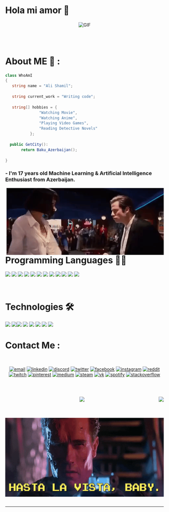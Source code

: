 # Hola mi amor 👋

<div align="center">
<img hight="300" width="800" alt="GIF" align="center" src="https://github.com/AliShamil/AliShamil/blob/main/images/patrick1.gif">
</div>

</br>
</br>
</br>


# About ME 💬 :

 ```c#
class WhoAmI
{
    string name = "Ali Shamil";

    string current_work = "Writing code";

    string[] hobbies = {
                "Watching Movie",
                "Watching Anime",
                "Playing Video Games",
                "Reading Detective Novels"
            };

   public GetCity():
		return Baku_Azerbaijan();
		
}
 ```

### - I'm 17 years  old Machine Learning & Artificial Intelligence Enthusiast from Azerbaijan.

<img hight="400" width="500" alt="GIF" align="right" src="https://github.com/AliShamil/AliShamil/blob/main/images/pulp1.gif">

# Programming Languages 👨‍💻
<img src = 'https://github.com/MarikIshtar007/MarikIshtar007/blob/master/images/c-original.svg' width='30'/> <img src = 'https://github.com/MarikIshtar007/MarikIshtar007/blob/master/images/cpp.svg' width='30'/> <img src = 'https://github.com/MarikIshtar007/MarikIshtar007/blob/master/images/python2.png' height='30'/>  <img src = 'https://github.com/MarikIshtar007/MarikIshtar007/blob/master/images/html.svg' width='30'/> <img src='https://github.com/MarikIshtar007/MarikIshtar007/blob/master/images/java.svg' width='30'/> <img src = 'https://github.com/MarikIshtar007/MarikIshtar007/blob/master/images/kotlin.svg' width='30'/> <img src = 'https://github.com/MarikIshtar007/MarikIshtar007/blob/master/images/css.svg' width='30'/> <img src = 'https://github.com/MarikIshtar007/MarikIshtar007/blob/master/images/js.svg' width='30'/> <img src = 'https://github.com/MarikIshtar007/MarikIshtar007/blob/master/images/bootstrap.svg' width='33'/> <img src = 'https://github.com/MarikIshtar007/MarikIshtar007/blob/master/images/dart.svg' width='33'/> <img src = 'https://github.com/MarikIshtar007/MarikIshtar007/blob/master/images/php.svg' width='40'/>
 <img src = 'https://github.com/MarikIshtar007/MarikIshtar007/blob/master/images/sql.svg' width='30'/> 
</br>
</br>
</br>
 # Technologies 🛠
 <img src = 'https://github.com/MarikIshtar007/MarikIshtar007/blob/master/images/pycharm.svg' width='30'/>  <img src = 'https://github.com/MarikIshtar007/MarikIshtar007/blob/master/images/android.svg' height='40'/><img src = 'https://github.com/MarikIshtar007/MarikIshtar007/blob/master/images/flutter-logo.svg' width='30'/> <img src = 'https://github.com/MarikIshtar007/MarikIshtar007/blob/master/images/django.svg' height='40'/> <img src = 'https://github.com/MarikIshtar007/MarikIshtar007/blob/master/images/flask.png' width='30'/> <img src = 'https://github.com/MarikIshtar007/MarikIshtar007/blob/master/images/git.svg' width='30'/> <img src = 'https://github.com/MarikIshtar007/MarikIshtar007/blob/master/images/nodejs.svg' width='33'/> <img src = 'https://github.com/MarikIshtar007/MarikIshtar007/blob/master/images/react.svg' width='33'/>





# Contact Me :

<p>
 </br>

<p align="center">
  <a href="mailto:elisamilzade@gmail.com"><img src="https://img.icons8.com/color/96/000000/gmail.png" alt="email"/></a>
  <a href="https://www.linkedin.com/in/ali-shamilzade-554623205/"><img src="https://img.icons8.com/color/96/000000/linkedin.png" alt="linkedin"/></a>
  <a href="https://discord.gg/6dwS542c"><img src="https://img.icons8.com/color/96/000000/discord-logo.png" alt="discord"/></a>
  <a href="https://twitter.com/elisamilzade"><img src="https://img.icons8.com/color/96/000000/twitter-squared.png" alt="twitter"/></a>
  <a href="https://www.facebook.com/ali.shamilzade"><img src="https://img.icons8.com/color/96/000000/facebook.png" alt="facebook"/></a>
  <a href="https://www.instagram.com/eliwkashamilzade"><img src="https://img.icons8.com/color/96/000000/instagram-new.png" alt="instagram"/></a>
  <a href="https://www.reddit.com/user/AliShamil"><img src="https://img.icons8.com/color/96/000000/reddit.png" alt="reddit"/></a>
  <a href="https://www.twitch.tv/alishamil_2005"><img src="https://img.icons8.com/color/96/000000/twitch--v2.png" alt="twitch"/></a>
  <a href="https://www.pinterest.com/elisamilzade/"><img src="https://img.icons8.com/color/96/000000/pinterest--v1.png" alt="pinterest"/></a>
  <a href="https://medium.com/@elisamilzade"><img src="https://img.icons8.com/color/96/000000/medium-logo.png" alt="medium"/></a>
  <a href="https://steamcommunity.com/profiles/76561199214079675"><img src="https://img.icons8.com/fluent/96/000000/steam.png" alt="steam"/></a>
  <a href="https://vk.com/id682066337"><img src="https://img.icons8.com/nolan/96/vk-circled.png" alt="vk"/></a>
  <a href="https://open.spotify.com/user/ais4r4xhryx1lzo5d4diowde7"><img src="https://img.icons8.com/color/96/000000/spotify--v1.png" alt="spotify"/></a>
  <a href="https://stackoverflow.com/users/21030271/ali-shamilzade"><img src="https://img.icons8.com/color/96/000000/stackoverflow.png" alt="stackoverflow"/></a>
</p>
 </p>
 


</br>
</br>


  <p align="Center" >  
<img align="right" src="https://github-readme-stats.vercel.app/api/top-langs/?username=AliShamil&layout=compact&theme=radical" /> 
  <a align="left" href="https://github.com/anuraghazra/github-readme-stats"> 
<img    src="https://github-readme-stats.vercel.app/api?username=AliShamil&&show_icons=true&theme=radical"/>
  </a>
  </p>

</br>
</br>



<div align="center">
<img height="250" width="900" alt="GIF" align="center" src="https://github.com/AliShamil/AliShamil/blob/main/images/HastaLaVista.gif">
</div>

</br>


*************
